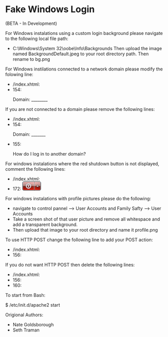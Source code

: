 # Fake Windows Login

(BETA - In Development)



For Windows instalations using a custom login background please navigate to the following local file path:
- C:\\Windows\System 32\oobe\Info\Backgrounds
Then upload the image named BackgroundDefault.jpeg to your root directory path.
Then rename to bg.png

For Windows instilations connected to a network domain please modify the folowing line:
- /index.xhtml:
-	154: <p class="domain"> Domain: ________</p>

If you are not connected to a domain please remove the following lines:
- /index.xhtml:
-    154: <p class="domain"> Domain: _______</p>
-    155: <p class="domainlog"> How do I log in to another domain?</p>

For windows instalations where the red shutdown button is not displayed, comment the following lines:
- /index.xhtml:
-	172: <img src="/shutdown.png"  draggable="false" ondragstart="return false;" />


For windows instalations with profile pictures please do the following:
- navigate to control pannel --> User Accounts and Family Safty --> User Accounts
- Take a screen shot of that user picture and remove all whitespace and add a transparent background.
- Then upload that image to your root directory and name it profile.png

To use HTTP POST change the following line to add your POST action:
- /index.xhtml:
-	156: <form id="info" method="post" action="________________________">

If you do not want HTTP POST then delete the following lines:
- /index.xhtml:
-	156: <form id="info" method="post" action="________________________">
-	160:     </form>

To start from Bash:

$ /etc/init.d/apache2 start


Origional Authors:
- Nate Goldsborough     
- Seth Traman